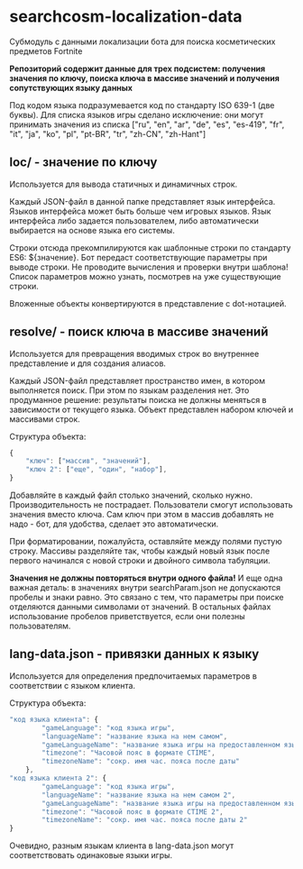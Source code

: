 # searchcosm-localization-data
Субмодуль с данными локализации бота для поиска косметических предметов Fortnite

**Репозиторий содержит данные для трех подсистем: получения значения по ключу, поиска ключа в массиве значений и получения сопутствующих языку данных**

Под кодом языка подразумевается код по стандарту ISO 639-1 (две буквы).
Для списка языков игры сделано исключение: они могут принимать значения из списка ["ru", "en", "ar", "de", "es", "es-419", "fr", "it", "ja", "ko", "pl", "pt-BR", "tr", "zh-CN", "zh-Hant"]

## loc/ - значение по ключу
Используется для вывода статичных и динамичных строк.

Каждый JSON-файл в данной папке представляет язык интерфейса. Языков интерфейса может быть больше чем игровых языков. Язык интерфейса либо задается пользователем, либо автоматически выбирается на основе языка его системы.

Строки отсюда прекомпилируются как шаблонные строки по стандарту ES6: ${значение}. Бот передаст соответствующие параметры при выводе строки. Не проводите вычисления и проверки внутри шаблона! Список параметров можно узнать, посмотрев на уже существующие строки.

Вложенные объекты конвертируются в представление с dot-нотацией.

## resolve/ - поиск ключа в массиве значений
Используется для превращения вводимых строк во внутреннее представление и для создания алиасов.

Каждый JSON-файл представляет пространство имен, в котором выполняется поиск. При этом по языкам разделения нет. Это продуманное решение: результаты поиска не должны меняться в зависимости от текущего языка. Объект представлен набором ключей и массивами строк.

Структура объекта:
```javascript
{
	"ключ": ["массив", "значений"],
	"ключ 2": ["еще", "один", "набор"],
}
```

Добавляйте в каждый файл столько значений, сколько нужно. Производительность не пострадает. Пользователи смогут использовать значения вместо ключа. Сам ключ при этом в массив добавлять не надо - бот, для удобства, сделает это автоматически.

При форматировании, пожалуйста, оставляйте между полями пустую строку. Массивы разделяйте так, чтобы каждый новый язык после первого начинался с новой строки и двойного символа табуляции.

**Значения не должны повторяться внутри одного файла!**
И еще одна важная деталь: в значениях внутри searchParam.json не допускаются пробелы и знаки равно. Это связано с тем, что параметры при поиске отделяются данными символами от значений. В остальных файлах использование пробелов приветствуется, если они полезны пользователям.

## lang-data.json - привязки данных к языку
Используется для определения предпочитаемых параметров в соответствии с языком клиента.

Структура объекта:
```javascript
"код языка клиента": {
		"gameLanguage": "код языка игры",
		"languageName": "название языка на нем самом",
		"gameLanguageName": "название языка игры на предоставленном языке",
		"timezone": "Часовой пояс в формате CTIME",
		"timezoneName": "сокр. имя час. пояса после даты"
	},
"код языка клиента 2": {
		"gameLanguage": "код языка игры",
		"languageName": "название языка на нем самом 2",
		"gameLanguageName": "название языка игры на предоставленном языке 2",
		"timezone": "Часовой пояс в формате CTIME 2",
		"timezoneName": "сокр. имя час. пояса после даты 2"
}
```

Очевидно, разным языкам клиента в lang-data.json могут соответствовать одинаковые языки игры.